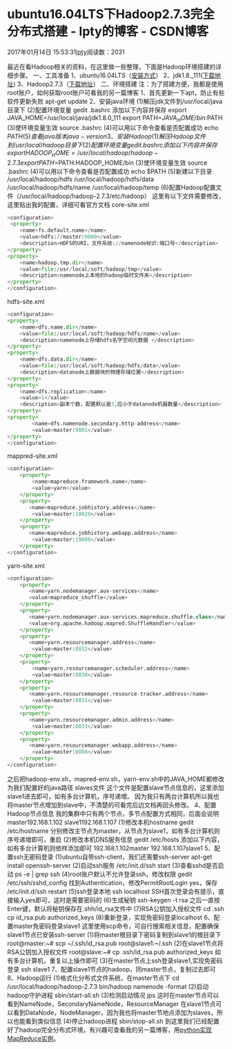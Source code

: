 
# ubuntu16.04LTS下Hadoop2.7.3完全分布式搭建 - lpty的博客 - CSDN博客

2017年01月14日 15:53:31[lpty](https://me.csdn.net/sinat_33741547)阅读数：2031


最近在看Hadoop相关的资料，在这里做一些整理，下面是Hadoop环境搭建的详细步骤。
一、工具准备
1、ubuntu16.04LTS（[安装方式](http://blog.csdn.net/sinat_33741547/article/details/54412206)）
2、jdk1.8._111([下载地址](http://www.oracle.com/technetwork/java/javase/downloads/jdk8-downloads-2133151.html))
3、Hadoop2.7.3（[下载地址](http://hadoop.apache.org/releases.html)）
二、环境搭建
注：为了搭建方便，我都是使用root账户，如何获取root账户可看我的另一篇博客
1、首先更新一下apt，防止有些软件更新失败
apt-get update
2、安装java环境
(1)解压jdk文件到/usr/local/java目录下
(2)配置环境变量
gedit .bashrc
添加以下内容并保存
export JAVA_HOME=/usr/local/java/jdk1.8.0_111
export PATH=$JAVA_HOME/bin:$PATH
(3)使环境变量生效
source .bashrc
(4)可以用以下命令查看是否配置成功
echo $PATH
(5)查看java版本
java -version
3、安装Hadoop
(1)解压Hadoop文件到/usr/local/hadoop目录下
(2)配置环境变量
gedit .bashrc
添加以下内容并保存
export HADOOP_HOME=/usr/local/hadoop/hadoop-2.7.3
export PATH=$PATH:HADOOP_HOME/bin
(3)使环境变量生效
source .bashrc
(4)可以用以下命令查看是否配置成功
echo $PATH
(5)新建以下目录
/usr/local/hadoop/hdfs
/usr/local/hadoop/hdfs/data
/usr/local/hadoop/hdfs/name
/usr/local/hadoop/temp
(6)配置Hadoop配置文件（/usr/local/hadoop/hadoop-2.7.3/etc/hadoop）
这里有以下文件需要修改，这里贴出我的配置，详细可看官方文档
core-site.xml

```python
<configuration>
 <property>
    <name>fs.default.name</name>
    <value>hdfs://master:9000</value>
    <description>HDFS的URI，文件系统://namenode标识:端口号</description>
</property>
<property>
    <name>hadoop.tmp.dir</name>
    <value>file:/usr/local/soft/hadoop/tmp</value>
    <description>namenode上本地的hadoop临时文件夹</description>
</property>
</configuration>
```
hdfs-site.xml
```python
<configuration>
<property>
    <name>dfs.name.dir</name>
    <value>file:/usr/local/soft/hadoop/hdfs/name</value>
    <description>namenode上存储hdfs名字空间元数据 </description> 
</property>
<property>
    <name>dfs.data.dir</name>
    <value>file:/usr/local/soft/hadoop/hdfs/data</value>
    <description>datanode上数据块的物理存储位置</description>
</property>
<property>
    <name>dfs.replication</name>
    <value>1</value>
    <description>副本个数，配置默认是3,应小于datanode机器数量</description>
</property>
<property>
        <name>dfs.namenode.secondary.http-address</name>  
        <value>master:9001</value> 
</property>
</configuration>
```
mappred-site.xml

```python
<configuration>
    <property>
        <name>mapreduce.framework.name</name>
        <value>yarn</value>
    </property>
    <property>  
       <name>mapreduce.jobhistory.address</name>  
        <value>master:10020</value>  
    </property>  
    <property>  
       <name>mapreduce.jobhistory.webapp.address</name>  
        <value>master:19888</value>  
    </property> 
</configuration>
```
yarn-site.xml

```python
<configuration>
    <property>  
       <name>yarn.nodemanager.aux-services</name>  
       <value>mapreduce_shuffle</value>  
    </property>  
    <property>                                                                 
       <name>yarn.nodemanager.aux-services.mapreduce.shuffle.class</name>  
       <value>org.apache.hadoop.mapred.ShuffleHandler</value>  
    </property>  
    <property>  
       <name>yarn.resourcemanager.address</name>  
        <value>master:8032</value>  
    </property>  
    <property>  
        <name>yarn.resourcemanager.scheduler.address</name>  
        <value>master:8030</value>  
    </property>  
    <property>  
       <name>yarn.resourcemanager.resource-tracker.address</name>  
        <value>master:8031</value>  
    </property>  
    <property>  
       <name>yarn.resourcemanager.admin.address</name>  
        <value>master:8033</value>  
    </property>  
    <property>  
       <name>yarn.resourcemanager.webapp.address</name>  
        <value>master:8088</value>  
    </property>  
</configuration>
```
之后把hadoop-env.sh，mapred-env.sh，yarn-env.sh中的JAVA_HOME都修改为我们配置好的java路径
slaves文件
这个文件是配置slave节点信息的，这里添加slave1进去即可，如有多台计算机，序号递增。
因为我只有两台计算机所以我也将master节点增加到slave中，不清楚的可看完后边文档再回头修改。
4、配置Hadoop节点信息
我的集群中只有两个节点，多节点配置方式相同，后面会说明
master192.168.1.102
slave1192.168.1.107
(1)修改本机hostname
gedit /etc/hostname
分别修改主节点为master，从节点为slave1，如有多台计算机则序号递增即可，重启
(2)修改本机DNS服务信息
gedit /etc/hosts
添加以下内容，如有多台计算机则依样添加即可
192.168.1.102master
192.168.1.107slave1
5、配置ssh无密码登录
(1)ubuntu自带ssh-client，我们还需要ssh-server
apt-get install openssh-server
(2)启动ssh服务
/etc/init.d/ssh start
(3)查看sshd是否启动
ps -e | grep ssh
(4)root账户默认不允许登录ssh，修改权限
gedit /etc/ssh/sshd_config
找到Authentication，修改PermitRootLogin yes，保存
/etc/init.d/ssh restart
(5)ssh登录本地
ssh localhost
SSH首次登录会有提示，直接输入yes即可，这时是需要密码的
(6)生成秘钥
ssh-keygen -t rsa
之后一直按Enter键，默认将秘钥保存在.shh/id_rsa文件中
(7)RSA公钥加入授权文件
cd .ssh
cp id_rsa.pub authorized_keys
(8)重新登录，实现免密码登录localhost
6、配置master免密码登录slave1
这里使用scp命令，可自行搜索相关信息，配置确保slave1节点已安装ssh-server
(1)将master根目录下密码复制到slave1的根目录下
root@master:~\# scp ~/.ssh/id_rsa.pub root@slave1:~/.ssh
(2)在slave1节点将RSA公钥加入授权文件
root@slave:~\# cp .ssh/id_rsa.pub authorized_keys
如有多台计算机，重复以上操作即可
(3)在master节点上ssh登录slave1,实现免密码登录
ssh slave1
7、配置slave1节点的hadoop，同master节点，复制过去即可
8、Hadoop运行
(1)格式化分布式文件系统，在master节点下
cd /usr/local/hadoop/hadoop-2.7.3
bin/hadoop namenode -format
(2)启动hadoop守护进程
sbin/start-all.sh
(3)检测启动情况
jps
这时在master节点可以看到NameNode，SecondaryNameNode，ResourceManager
在slave1节点可以看到DataNode，NodeManager，因为我也将master节地点添加为slaves，所以也能看到类似信息
(4)停止hadoop进程
sbin/stop-all.sh
到这里我们已经配置好了hadoop完全分布式环境，有兴趣可查看我的另一篇博客，用[python实现MapReduce实例](http://blog.csdn.net/sinat_33741547/article/details/54428025)。




